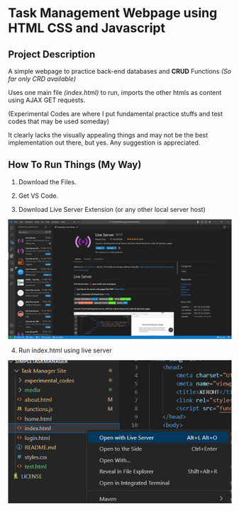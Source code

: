 # **Task Management Webpage using HTML CSS and Javascript**

## Project Description
A simple webpage to practice back-end databases and **CRUD** Functions *(So far only CRD available)* 

Uses one main file *(index.html)* to run, imports the other htmls as content using AJAX GET requests.

(Experimental Codes are where I put fundamental practice stuffs and test codes that may be used someday)

It clearly lacks the visually appealing things and may not be the best implementation out there, but yes.
Any suggestion is appreciated.

## How To Run Things (My Way)
1. Download the Files.

2. Get VS Code.

3. Download Live Server Extension (or any other local server host)

![guide1](<media/guide3.png>)

4. Run index.html using live server

![guide1](<media/guide4.png>)
